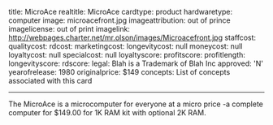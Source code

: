 title: MicroAce
realtitle: MicroAce
cardtype: product
hardwaretype: computer
image: microacefront.jpg
imageattribution: out of prince
imagelicense: out of print
imagelink: http://webpages.charter.net/mr.olson/images/Microacefront.jpg
staffcost: 
qualitycost:
rdcost: 
marketingcost: 
longevitycost: null
moneycost: null
loyaltycost: null
specialcost: null
loyaltyscore: 
profitscore: 
profitlength: 
longevityscore: 
rdscore:
legal: Blah is a Trademark of Blah Inc
approved: 'N'
yearofrelease: 1980
originalprice: $149
concepts: List of concepts associated with this card

---
The MicroAce is a  microcomputer for everyone at a micro price -a complete computer for $149.00 for 1K RAM kit with optional 2K RAM.

